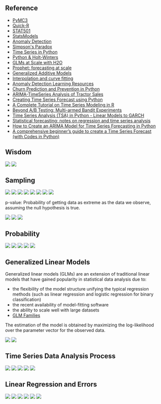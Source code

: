 ## Reference

* [PyMC3](https://docs.pymc.io)
* [Quick-R](https://www.statmethods.net)
* [STAT501](https://newonlinecourses.science.psu.edu/stat501/node/2/)
* [StatsModels](https://www.statsmodels.org/stable/index.html)
* [Anomaly Detection](https://www.oreilly.com/library/view/hands-on-unsupervised-learning/9781492035633/ch04.html)
* [Simpson's Paradox](https://en.wikipedia.org/wiki/Simpson%27s_paradox)
* [Time Series in Python](https://towardsdatascience.com/time-series-in-python-exponential-smoothing-and-arima-processes-2c67f2a52788)
* [Python & Holt-Winters](https://grisha.org/blog/2016/01/29/triple-exponential-smoothing-forecasting/)
* [GLMs at Scale with H2O](https://www.youtube.com/watch?v=5UCZngHX7EI)
* [Prophet: forecasting at scale](https://research.fb.com/prophet-forecasting-at-scale/)
* [Generalized Additive Models](https://codeburst.io/pygam-getting-started-with-generalized-additive-models-in-python-457df5b4705f)
* [Interpolation and curve fitting](http://teaching.csse.uwa.edu.au/units/CITS5502//workshops/CITS2401-lect09--curve-fitting.pdf)
* [Anomaly Detection Learning Resources](https://github.com/yzhao062/anomaly-detection-resources)
* [Churn Prediction and Prevention in Python](https://towardsdatascience.com/churn-prediction-and-prevention-in-python-2d454e5fd9a5)
* [ARIMA-TimeSeries Analysis of Tractor Sales](http://ucanalytics.com/blogs/wp-content/uploads/2017/08/ARIMA-TimeSeries-Analysis-of-Tractor-Sales.html)
* [Creating Time Series Forecast using Python](https://courses.analyticsvidhya.com/courses/creating-time-series-forecast-using-python?utm_source=blog&utm_medium=TimeSeriesForecastComprehensivearticle)
* [A Complete Tutorial on Time Series Modeling in R](https://www.analyticsvidhya.com/blog/2015/12/complete-tutorial-time-series-modeling/)
* [Beyond A/B Testing: Multi-armed Bandit Experiments](https://towardsdatascience.com/beyond-a-b-testing-multi-armed-bandit-experiments-1493f709f804)
* [Time Series Analysis (TSA) in Python - Linear Models to GARCH](http://www.blackarbs.com/blog/time-series-analysis-in-python-linear-models-to-garch/11/1/2016)
* [Statistical forecasting: notes on regression and time series analysis](http://people.duke.edu/~rnau/411home.htm)
* [How to Create an ARIMA Model for Time Series Forecasting in Python](https://machinelearningmastery.com/arima-for-time-series-forecasting-with-python/)
* [A comprehensive beginner’s guide to create a Time Series Forecast (with Codes in Python)](https://www.analyticsvidhya.com/blog/2016/02/time-series-forecasting-codes-python/)

## Wisdom

![](https://github.com/geoffreylink/Projects/blob/master/05%20Statistical%20Methods/images/AllModelsAreWrong_01.png)
![](https://github.com/geoffreylink/Projects/blob/master/05%20Statistical%20Methods/images/AllModelsAreWrong_02.png)

## Sampling

![](https://github.com/geoffreylink/Projects/blob/master/05%20Statistical%20Methods/images/Bias.png)
![](https://github.com/geoffreylink/Projects/blob/master/05%20Statistical%20Methods/images/CLT.png)
![](https://github.com/geoffreylink/Projects/blob/master/05%20Statistical%20Methods/images/StatisticsAndHypothesis.png)
![](https://github.com/geoffreylink/Projects/blob/master/05%20Statistical%20Methods/images/Statistics.png)
![](https://github.com/geoffreylink/Projects/blob/master/05%20Statistical%20Methods/images/TwoBranchesOfStatistics.png)
![](https://github.com/geoffreylink/Projects/blob/master/05%20Statistical%20Methods/images/FrequentistBayesian.png)
![](https://github.com/geoffreylink/Projects/blob/master/05%20Statistical%20Methods/images/p-value_02.png)
![](https://github.com/geoffreylink/Projects/blob/master/05%20Statistical%20Methods/images/p-value_01.png)

p-value: Probability of getting data as extreme as the data we observe, assuming the null hypothesis is true.

![](https://github.com/geoffreylink/Projects/blob/master/05%20Statistical%20Methods/images/TypeOneTypeTwo.png)
![](https://github.com/geoffreylink/Projects/blob/master/05%20Statistical%20Methods/images/ValidityAndReliability.png)
![](https://github.com/geoffreylink/Projects/blob/master/05%20Statistical%20Methods/images/StatisticalPower.png)

## Probability

![](https://github.com/geoffreylink/Projects/blob/master/05%20Statistical%20Methods/images/ConditionalProbability.png)
![](https://github.com/geoffreylink/Projects/blob/master/05%20Statistical%20Methods/images/IndependentEvents.png)
![](https://github.com/geoffreylink/Projects/blob/master/05%20Statistical%20Methods/images/BayesRule.png)
![](https://github.com/geoffreylink/Projects/blob/master/05%20Statistical%20Methods/images/NormalCurve.png)
![](https://github.com/geoffreylink/Projects/blob/master/05%20Statistical%20Methods/images/SkewnessAndKurtosis.png)

## Generalized Linear Models

Generalized linear models (GLMs) are an extension of traditional linear models that have gained popularity in statistical data analysis due to:

* the flexibility of the model structure unifying the typical regression methods (such as linear regression and logistic regression for binary classification)
* the recent availability of model-fitting software
* the ability to scale well with large datasets
* [GLM Families](http://docs.h2o.ai/h2o/latest-stable/h2o-docs/data-science/glm.html#families)

The estimation of the model is obtained by maximizing the log-likelihood over the parameter vector for the observed data.

![](https://github.com/geoffreylink/Projects/blob/master/05%20Statistical%20Methods/images/GLMs_01.png)
![](https://github.com/geoffreylink/Projects/blob/master/05%20Statistical%20Methods/images/GLMs_02.png)

## Time Series Data Analysis Process

![](https://github.com/geoffreylink/Projects/blob/master/05%20Statistical%20Methods/images/TimeSeriesProcess.png)
![](https://github.com/geoffreylink/Projects/blob/master/05%20Statistical%20Methods/images/Stationary_Mean.png)
![](https://github.com/geoffreylink/Projects/blob/master/05%20Statistical%20Methods/images/Stationary_Variance.png)
![](https://github.com/geoffreylink/Projects/blob/master/05%20Statistical%20Methods/images/Stationary_Covariance.png)
![](https://github.com/geoffreylink/Projects/blob/master/05%20Statistical%20Methods/images/CustomerJourney.png)

## Linear Regression and Errors
![](https://github.com/geoffreylink/Projects/blob/master/05%20Statistical%20Methods/images/LinearRegression.png)
![](https://github.com/geoffreylink/Projects/blob/master/05%20Statistical%20Methods/images/MultipleLinearRegression.png)
![](https://github.com/geoffreylink/Projects/blob/master/05%20Statistical%20Methods/images/MeanAbsoluteError.png)
![](https://github.com/geoffreylink/Projects/blob/master/05%20Statistical%20Methods/images/MeanSquaredError.png)
![](https://github.com/geoffreylink/Projects/blob/master/05%20Statistical%20Methods/images/SimpleLinearRegression.png)
![](https://github.com/geoffreylink/Projects/blob/master/05%20Statistical%20Methods/images/PolynomialRegression.png)
